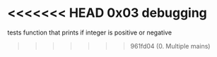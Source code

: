 <<<<<<< HEAD
0x03 debugging
=======
tests function that prints if integer is positive or negative
>>>>>>> 961fd04 (0. Multiple mains)

